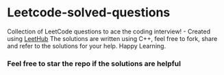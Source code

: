 # Leetcode-solved-questions
Collection of LeetCode questions to ace the coding interview! - Created using [LeetHub](https://github.com/QasimWani/LeetHub)
The solutions are written using C++, feel free to fork, share and refer to the solutions for your help. 
Happy Learning.

### Feel free to star the repo if the solutions are helpful
